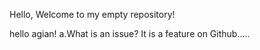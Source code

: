 Hello, Welcome to my empty repository!

hello agian!
a.What is an issue?
It is a feature on Github.....